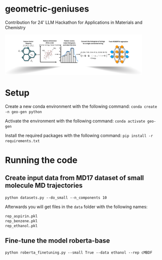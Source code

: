 # geometric-geniuses
Contribution for 24' LLM Hackathon for Applications in Materials and Chemistry



<img src="scheme_2.png" width="90%" height="40%" />

# Setup
Create a new conda environment with the following command:
`conda create -n geo-gen python`


Activate the environment with the following command:
`conda activate geo-gen`

Install the required packages with the following command:
`pip install -r requirements.txt`


# Running the code
## Create input data from MD17 dataset of small molecule MD trajectories

`python datasets.py --do_small --n_components 10`

Afterwards you will get files in the `data` folder with the following names:

```
rep_aspirin.pkl
rep_benzene.pkl
rep_ethanol.pkl
```

## Fine-tune the model roberta-base

`python roberta_finetuning.py --small True --data ethanol --rep cMBDF`